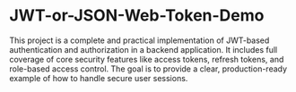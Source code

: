 # JWT-or-JSON-Web-Token-Demo
This project is a complete and practical implementation of JWT-based authentication and authorization in a backend application. It includes full coverage of core security features like access tokens, refresh tokens, and role-based access control. The goal is to provide a clear, production-ready example of how to handle secure user sessions.
